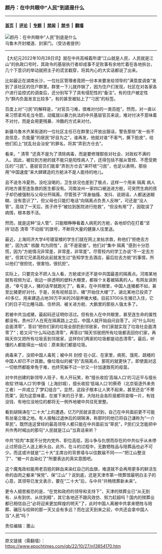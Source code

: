### 颜丹：在中共眼中“人民”到底是什么

---

#### [首页](../../../..?n13854170) &nbsp;|&nbsp; [评论](../../../../../epoch-comment?n13854170) &nbsp;|&nbsp; [专题](../../../../../epoch-special?n13854170) &nbsp;|&nbsp; [禁闻](../../../../../epoch-news?n13854170) &nbsp;|&nbsp; [禁书](../../../../../books?n13854170) &nbsp;|&nbsp; [翻墙](https://github.com/gfw-breaker/nogfw/blob/master/README.md?n13854170)


<div><img alt="颜丹：在中共眼中“人民”到底是什么" class="attachment-djy_600_400 size-djy_600_400 wp-post-image" src="https://i.epochtimes.com/assets/uploads/2020/08/8411357f41de3c6c295c94c47e6b31fd-600x400.jpg"/>
<div class="caption">
 乌鲁木齐封楼道、封家门。（受访者提供）
</div></div><hr/><div class="post_content" id="artbody" itemprop="articleBody">
 <!-- article content begin -->
 <p>
  【大纪元2022年10月28日讯】就在中共高喊着所谓“江山就是人民，人民就是江山”的执政口号时，其政令的基层执行者却成事不足败事有余地忙着在各地拆台，几个下意识的举动就把主子的谎言戳穿，将其内心的大实话都说了出来。
 </p>
 <p>
  比如最近在湖南长沙，一位社区管理者竟把一份本来要发给领导的“满意度调查”发到了该社区的住户群里。群里一下儿就炸锅了，因为住户们发现，社区在对各家各户进行监控式的调查后，还分别写下了具有侵犯性的“备注”。有的住户被定性为“群内负面发言比较多”，有的甚至被贴上了“刁民”的标签。
 </p>
 <p>
  百度上对“刁民”的解释是，“对官员刁难，很难对付的一类百姓”。然而，对一直以来习惯拿鸡毛当令箭，动辄就以暴力执法的中共基层官员来说，难对付决不意味着不对付，而是会用更残暴、冷酷的方式来对付。
 </p>
 <p>
  新疆乌鲁木齐某街道的一位社区主任已在群里公开放出狠话，警告那些“发一些不良信息，负能量”的居民“好自为之”，谁再发，他就对谁“不客气，撕下脸皮”，给他们扣上“扰乱社会治安”的罪名，将其“弄到方仓去”。
 </p>
 <p>
  看来，“
  <ok href="https://www.epochtimes.com/gb/tag/%E6%B8%85%E9%9B%B6.html">
   清零
  </ok>
  ”还真不是为了清除病毒，而是要修理那些对社会、对政权不满的人。因此，被拉到方舱的就不能只是阳性病人了，还得包括不服从管控、不愿受欺压的“刁民”。基层官员们能拿“弄到方仓去”来吓唬“刁民”，也足以表明，那些用“中国速度”来大肆建造的方舱决不是人能待的地儿。
 </p>
 <p>
  且不说冬冷夏热，没吃没喝的，卫生状况也差到了极点，这样一个用来
  <ok href="https://www.epochtimes.com/gb/tag/%E9%9A%94%E7%A6%BB.html">
   隔离
  </ok>
  病人的地方甚至连急救的医生都没有。河南汝州一家四口被送进方舱，可突然生病的孩子却仍被强制与父母分开隔离。尽管孩子“浑身抽搐、发抖、说胡话，人都迷迷糊糊、没有意识了”，但父母也只能打电话“向隔离点负责人反映”，可还是“没人管”。高烧了一天后，孩子终于“被拉到医院进行抢救”，“但没有用”了，因耽误了病情，根本救不活。
 </p>
 <p>
  然而，就是这种“没人管”、只能眼睁睁看着人病死的方舱，各地却仍在打着“坚持‘动态
  <ok href="https://www.epochtimes.com/gb/tag/%E6%B8%85%E9%9B%B6.html">
   清零
  </ok>
  ’不动摇”的旗号，不断将大量的健康人往里送。
 </p>
 <p>
  最近，上海同济大学4号寝室楼的学生们就在网上发帖求救，称他们“拒绝去方舱”，因为其“
  <ok href="https://www.epochtimes.com/gb/tag/%E6%A0%B8%E9%85%B8.html">
   核酸
  </ok>
  均为阴性”，且“不是密接”。他们对“集中
  <ok href="https://www.epochtimes.com/gb/tag/%E9%9A%94%E7%A6%BB.html">
   隔离
  </ok>
  ”感到十分恐慌，因为“方舱情况非常差，非常差，非常差”。尽管校内的学工办说“不一定去方舱”，但其它兄弟高校此前就发生过“告知学生去酒店，最后拉去方舱”的事情，所以他们“很担忧，很害怕，很抗拒”。
 </p>
 <p>
  实际上，只要完全不把人当人看，方舱或许还不是中共国最差的隔离点。河南某地就有视频为证，街边一排透明的塑料大棚里，都挨个关着被隔离的人。有网友讽刺道，“幸亏是人，猪的话早就跑光了”。看来，在中共眼里，中国人连猪都不如，甚至比猪更好对付。于是，另有视频显示，猪“开始住大楼”了。湖北某地已投资了40多亿，用来建造占地39万平米的26层养猪大楼。目前3700头生猪已入住，它们的日子可比睡马路、住桥洞、被关进方舱、大鹏里的那些人强太多了。
 </p>
 <p>
  若被中共当成猪，最起码还证明你活过。但有些人在中共眼里，甚至连生命的属性都没有。贵州27人在死在隔离路上之后，中国人就开始自问自答了。问“什么叫社会面清零”，答曰“把你们家的垃圾全部扔到邻居家，你们家就实现了垃圾社会面清零了”；若又问“什么叫动态清零”，再答曰“隔天邻居把所有垃圾都丢回你们家，再隔天你又把所有垃圾丢到邻居家，这样你们两家的垃圾都是动态清零”。最后，听懂的人都能得出一结论：原来我们都是垃圾。
 </p>
 <p>
  病毒来了，没把中国人毒死；被中共
  <ok href="https://www.epochtimes.com/gb/tag/%E5%B0%81%E6%8E%A7.html">
   封控
  </ok>
  在小区、在家里，病死、饿死、跳楼的中国人却已不计其数。像垃圾似的被“扔”去隔离点，那死的就更快了。即使面对这一切依然都能幸免于难，也终究躲不过一针又一针加速致死的疫苗。
 </p>
 <p>
  对中共创建的新领导人班子，有人开玩笑，称“擅长收拾‘高端人口’的习近平与擅长收拾‘终端人口’的李强（上海封城），擅长收拾‘低端人口’的蔡奇（北京驱逐外来务工者）一并成立了‘梦幻组合’”。显然，这段子根本让人笑不起来，甚至还会“不寒而栗”。因为这意味着，在接下来的日子里，大陆社会各阶层都将哀嚎一片，有钱没钱、有地位没地位的都将无一例外地被中共往死里整。
 </p>
 <p>
  看到胡锦涛在“二十大”上的遭遇，亿万P民就该意识到，自己在中共面前更不可能有丝毫立锥之地。有人接触过退休后的胡锦涛，称那时的他已将自己谦称为“一介草民”。既然连这曾经的最高领导人都只能在中共面前当“草民”，P民们又怎能把中共作秀时喊出的那句“人民就是江山”当真话来听？
 </p>
 <p>
  中共“绞肉”本就不分党内党外、职位高低，因斗争与仇恨而存在的中共似乎从未停止过把自己人送上断头台。此外，在斗的过程中，无数牺牲品与陪葬品也必不可少。而这或许就是“二十大”主席台的背景墙与以往数届不同——“把江山整没了”、“被一片血染红了”所要表达的真实意图吧。
 </p>
 <p>
  这个魔鬼政权能用老百姓的鲜血来染红自己的血旗，难道就不会再用更多的鲜活生命的血肉之躯来“保党”、保“江山”？说到底，还是天津市第一殡葬馆最明白主子的心意，其领导已发文表示，要在“二十大”后，与中共“共畅殡葬新未来”。
 </p>
 <p>
  更令人细思极恐的是，“在党和政府的领导和支持下”，天津的殡葬业已“从无到有、从有到优、从优到精”，其它各地还不跟风效仿、努力赶超吗？国内的殡葬业都已相信自己“必将迎来更加辉煌的明天”了，此时中国人离被中共拿来牺牲与陪葬、碾压与绞碎的那一天又会有多远？而在这天到来之前，中共还会拿中国人当“人民”吗？
 </p>
 <p>
  责任编辑：莆山
 </p>
 <!-- article content end -->
 <div id="below_article_ad">
 </div>
</div>


---

原文链接（需翻墙）：https://www.epochtimes.com/gb/22/10/27/n13854170.htm